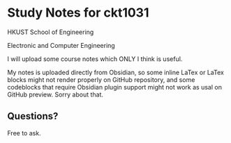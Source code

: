 # Study Notes for ckt1031

HKUST School of Engineering

Electronic and Computer Engineering

I will upload some course notes which ONLY I think is useful.

My notes is uploaded directly from Obsidian, so some inline LaTex or LaTex blocks might not render properly on GitHub repository, and some codeblocks that require Obsidian plugin support might not work as usal on GitHub preview. Sorry about that.

## Questions?

Free to ask.
